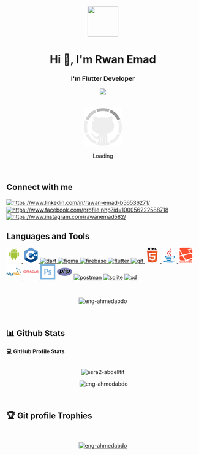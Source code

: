 <p align="center"> <img src="https://i.pinimg.com/originals/00/4b/17/004b173f6e3d6843df10114e087f30a8.gif" width="80" height="80" /> <h1 align="center">Hi 👋, I'm Rwan Emad</h1>
<h3 align="center">I'm Flutter Developer</h3>
<p align="center"> <img src="https://readme-typing-svg.herokuapp.com?lines=Welcome+to+my+GitHub+Profile" /> </p>
<br>
<div align=center>
        <img src="https://raw.githubusercontent.com/AhmedFathyDev/AhmedFathyDev/main/GitHub.gif" alt="GitHub Octocat Logo" height="100">
        <p>Loading</p>
    </div>
<br>

## Connect with me
<p align="left">
<a href="https://linkedin.com/in/https://www.linkedin.com/in/rawan-emad-b56536271/" target="blank"><img align="center" src="https://raw.githubusercontent.com/rahuldkjain/github-profile-readme-generator/master/src/images/icons/Social/linked-in-alt.svg" alt="https://www.linkedin.com/in/rawan-emad-b56536271/" height="30" width="40" /></a>
<a href="https://fb.com/https://www.facebook.com/profile.php?id=100056222588718" target="blank"><img align="center" src="https://raw.githubusercontent.com/rahuldkjain/github-profile-readme-generator/master/src/images/icons/Social/facebook.svg" alt="https://www.facebook.com/profile.php?id=100056222588718" height="30" width="40" /></a>
<a href="https://www.instagram.com/rawanemad582/" target="blank"><img align="center" src="https://raw.githubusercontent.com/rahuldkjain/github-profile-readme-generator/master/src/images/icons/Social/instagram.svg" alt="https://www.instagram.com/rawanemad582/" height="30" width="40" /></a>
</p>


## Languages and Tools
<p align="left"> <a href="https://developer.android.com" target="_blank" rel="noreferrer"> <img src="https://raw.githubusercontent.com/devicons/devicon/master/icons/android/android-original-wordmark.svg" alt="android" width="40" height="40"/> </a> <a href="https://www.w3schools.com/cpp/" target="_blank" rel="noreferrer"> <img src="https://raw.githubusercontent.com/devicons/devicon/master/icons/cplusplus/cplusplus-original.svg" alt="cplusplus" width="40" height="40"/> </a> <a href="https://dart.dev" target="_blank" rel="noreferrer"> <img src="https://www.vectorlogo.zone/logos/dartlang/dartlang-icon.svg" alt="dart" width="40" height="40"/> </a> <a href="https://www.figma.com/" target="_blank" rel="noreferrer"> <img src="https://www.vectorlogo.zone/logos/figma/figma-icon.svg" alt="figma" width="40" height="40"/> </a> <a href="https://firebase.google.com/" target="_blank" rel="noreferrer"> <img src="https://www.vectorlogo.zone/logos/firebase/firebase-icon.svg" alt="firebase" width="40" height="40"/> </a> <a href="https://flutter.dev" target="_blank" rel="noreferrer"> <img src="https://www.vectorlogo.zone/logos/flutterio/flutterio-icon.svg" alt="flutter" width="40" height="40"/> </a> <a href="https://git-scm.com/" target="_blank" rel="noreferrer"> <img src="https://www.vectorlogo.zone/logos/git-scm/git-scm-icon.svg" alt="git" width="40" height="40"/> </a> <a href="https://www.w3.org/html/" target="_blank" rel="noreferrer"> <img src="https://raw.githubusercontent.com/devicons/devicon/master/icons/html5/html5-original-wordmark.svg" alt="html5" width="40" height="40"/> </a> <a href="https://www.java.com" target="_blank" rel="noreferrer"> <img src="https://raw.githubusercontent.com/devicons/devicon/master/icons/java/java-original.svg" alt="java" width="40" height="40"/> </a> <a href="https://laravel.com/" target="_blank" rel="noreferrer"> <img src="https://raw.githubusercontent.com/devicons/devicon/master/icons/laravel/laravel-plain-wordmark.svg" alt="laravel" width="40" height="40"/> </a> <a href="https://www.mysql.com/" target="_blank" rel="noreferrer"> <img src="https://raw.githubusercontent.com/devicons/devicon/master/icons/mysql/mysql-original-wordmark.svg" alt="mysql" width="40" height="40"/> </a> <a href="https://www.oracle.com/" target="_blank" rel="noreferrer"> <img src="https://raw.githubusercontent.com/devicons/devicon/master/icons/oracle/oracle-original.svg" alt="oracle" width="40" height="40"/> </a> <a href="https://www.photoshop.com/en" target="_blank" rel="noreferrer"> <img src="https://raw.githubusercontent.com/devicons/devicon/master/icons/photoshop/photoshop-line.svg" alt="photoshop" width="40" height="40"/> </a> <a href="https://www.php.net" target="_blank" rel="noreferrer"> <img src="https://raw.githubusercontent.com/devicons/devicon/master/icons/php/php-original.svg" alt="php" width="40" height="40"/> </a> <a href="https://postman.com" target="_blank" rel="noreferrer"> <img src="https://www.vectorlogo.zone/logos/getpostman/getpostman-icon.svg" alt="postman" width="40" height="40"/> </a> <a href="https://www.sqlite.org/" target="_blank" rel="noreferrer"> <img src="https://www.vectorlogo.zone/logos/sqlite/sqlite-icon.svg" alt="sqlite" width="40" height="40"/> </a> <a href="https://www.adobe.com/products/xd.html" target="_blank" rel="noreferrer"> <img src="https://cdn.worldvectorlogo.com/logos/adobe-xd.svg" alt="xd" width="40" height="40"/> </a> </p>
<br>

<p align="center"><img  src="https://github-readme-streak-stats.herokuapp.com/?user=eng-ahmedabdo&theme=tokyonight_duo" alt="eng-ahmedabdo" /></p>

<br>


## 📊 Github Stats

  <summary><b>💻 GitHub Profile Stats</b></summary>
  <br/>
  
<p align="center">
 <img  src="https://github-readme-stats.vercel.app/api/top-langs?username=esra2-abdelltif&show_icons=true&locale=en&layout=compact&theme=algolia" alt="esra2-abdelltif" /></p>
 
<p align="center"> &nbsp;<img  src="https://github-readme-stats.vercel.app/api?username=eng-ahmedabdo&show_icons=true&locale=en&theme=algolia" alt="eng-ahmedabdo" /></p>

<br>

## :trophy: Git profile Trophies
<br>
<p align="center">
 <a href="https://github.com/ryo-ma/github-profile-trophy"><img src="https://github-profile-trophy.vercel.app/?username=eng-ahmedabdo&theme=algolia" alt="eng-ahmedabdo" /></a> </p>
